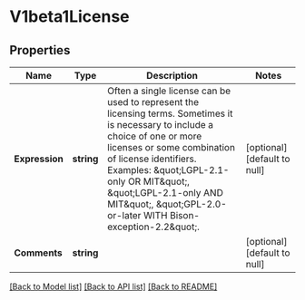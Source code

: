 # V1beta1License

## Properties
Name | Type | Description | Notes
------------ | ------------- | ------------- | -------------
**Expression** | **string** | Often a single license can be used to represent the licensing terms. Sometimes it is necessary to include a choice of one or more licenses or some combination of license identifiers. Examples: \&quot;LGPL-2.1-only OR MIT\&quot;, \&quot;LGPL-2.1-only AND MIT\&quot;, \&quot;GPL-2.0-or-later WITH Bison-exception-2.2\&quot;. | [optional] [default to null]
**Comments** | **string** |  | [optional] [default to null]

[[Back to Model list]](../README.md#documentation-for-models) [[Back to API list]](../README.md#documentation-for-api-endpoints) [[Back to README]](../README.md)


